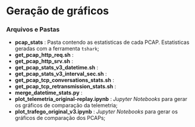 # Geração de gráficos


### Arquivos e Pastas

- **pcap_stats** : Pasta contendo as estatisticas de cada PCAP. Estatisticas geradas com a ferramenta `tshark`;  
- **get_pcap_http_req.sh** :  
- **get_pcap_http_srv.sh** :  
- **get_pcap_stats_v3_datetime.sh** :  
- **get_pcap_stats_v3_interval_sec.sh** :  
- **get_pcap_tcp_conversations_stats.sh** :  
- **get_pcap_tcp_retransmission_stats.sh** :  
- **merge_datetime_stats.py** :  
- **plot_telemetria_original-replay.ipynb** : _Jupyter Notebooks_ para gerar os gráficos de comparação da telemetria;  
- **plot_trafego_original_v3.ipynb** : _Jupyter Notebooks_ para gerar os gráficos de comparação dos PCAPs;  
